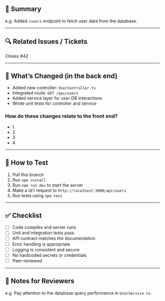 ## 📌 Summary

<!-- A brief summary of what this PR does -->

e.g. Added `/users` endpoint to fetch user data from the database.

---

## 🔍 Related Issues / Tickets

<!-- Link any related issues, feature requests, or bug reports -->

Closes #42

---

## 📂 What’s Changed (in the back end)

<!-- High-level bullet points of major changes -->

- Added new controller: `UserController.ts`
- Integrated route: `GET /api/users`
- Added service layer for user DB interactions
- Wrote unit tests for controller and service

### How do these changes relate to the front end?

- 1
- 2
- 3
- 4

---

## 🧪 How to Test

<!-- Steps to test this PR locally -->

1. Pull this branch
2. Run `npm install`
3. Run `npm run dev` to start the server
4. Make a `GET` request to `http://localhost:3000/api/users`
5. Run tests using `npm test`

---

## ✅ Checklist

- [ ] Code compiles and server runs
- [ ] Unit and integration tests pass
- [ ] API contract matches the documentation
- [ ] Error handling is appropriate
- [ ] Logging is consistent and secure
- [ ] No hardcoded secrets or credentials
- [ ] Peer-reviewed

---

## 🧠 Notes for Reviewers

<!-- Optional: Anything reviewers should pay close attention to -->

e.g. Pay attention to the database query performance in `UserService.ts`.
